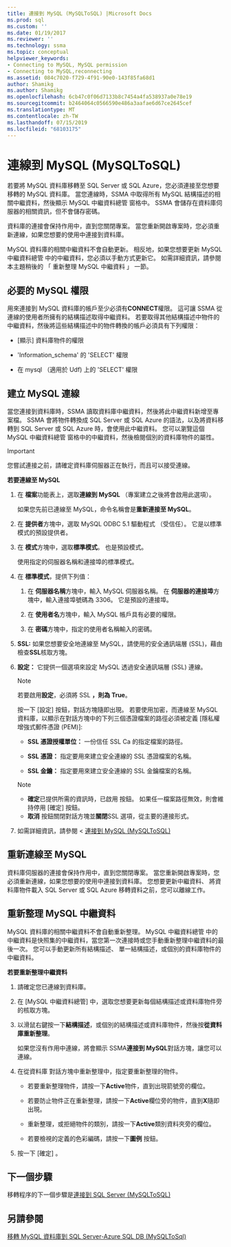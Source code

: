 ```yaml
---
title: 連接到 MySQL (MySQLToSQL) |Microsoft Docs
ms.prod: sql
ms.custom: ''
ms.date: 01/19/2017
ms.reviewer: ''
ms.technology: ssma
ms.topic: conceptual
helpviewer_keywords:
- Connecting to MySQL, MySQL permission
- Connecting to MySQL,reconnecting
ms.assetid: 084c7020-f729-4f91-90e0-143f85fa68d1
author: Shamikg
ms.author: Shamikg
ms.openlocfilehash: 6cb47c0f06d7133b8c7454a4fa538937a0e78e19
ms.sourcegitcommit: b2464064c0566590e486a3aafae6d67ce2645cef
ms.translationtype: MT
ms.contentlocale: zh-TW
ms.lasthandoff: 07/15/2019
ms.locfileid: "68103175"
---
```

# <a name="connecting-to-mysql-mysqltosql"></a>連線到 MySQL (MySQLToSQL)
若要將 MySQL 資料庫移轉至 SQL Server 或 SQL Azure，您必須連接至您想要移轉的 MySQL 資料庫。 當您連線時，SSMA 中取得所有 MySQL 結構描述的相關中繼資料，然後顯示 MySQL 中繼資料總管 窗格中。 SSMA 會儲存在資料庫伺服器的相關資訊，但不會儲存密碼。  
  
資料庫的連接會保持作用中，直到您關閉專案。 當您重新開啟專案時，您必須重新連線，如果您想要的使用中連接到資料庫。  
  
MySQL 資料庫的相關中繼資料不會自動更新。 相反地，如果您想要更新 MySQL 中繼資料總管 中的中繼資料，您必須以手動方式更新它。 如需詳細資訊，請參閱本主題稍後的 「 重新整理 MySQL 中繼資料 」 一節。  
  
## <a name="required-mysql-permissions"></a>必要的 MySQL 權限  
用來連接到 MySQL 資料庫的帳戶至少必須有**CONNECT**權限。 這可讓 SSMA 從連線的使用者所擁有的結構描述取得中繼資料。 若要取得其他結構描述中物件的中繼資料，然後將這些結構描述中的物件轉換的帳戶必須具有下列權限：  
  
-   [顯示] 資料庫物件的權限  
  
-   'Information_schema' 的 'SELECT' 權限  
  
-   在 mysql （適用於 Udf) 上的 'SELECT' 權限  
  
## <a name="establishing-a-connection-to-mysql"></a>建立 MySQL 連線  
當您連接到資料庫時，SSMA 讀取資料庫中繼資料，然後將此中繼資料新增至專案檔。 SSMA 會將物件轉換成 SQL Server 或 SQL Azure 的語法，以及將資料移轉到 SQL Server 或 SQL Azure 時，會使用此中繼資料。 您可以瀏覽這個 MySQL 中繼資料總管 窗格中的中繼資料，然後檢閱個別的資料庫物件的屬性。  
  
> [!IMPORTANT]  
> 您嘗試連接之前，請確定資料庫伺服器正在執行，而且可以接受連線。  
  
**若要連線至 MySQL**  
  
1.  在 **檔案**功能表上，選取**連線到 MySQL** （專案建立之後將會啟用此選項）。  
  
    如果您先前已連線至 MySQL，命令名稱會是**重新連接至 MySQL**。  
  
2.  在 **提供者**方塊中，選取 MySQL ODBC 5.1 驅動程式 （受信任）。 它是以標準模式的預設提供者。  
  
3.  在 **模式**方塊中，選取**標準模式**。 也是預設模式。  
  
    使用指定的伺服器名稱和連接埠的標準模式。  
  
4.  在 **標準模式**，提供下列值：  
  
    1.  在 **伺服器名稱**方塊中，輸入 MySQL 伺服器名稱。 在 **伺服器的連接埠**方塊中，輸入連接埠號碼為 3306。 它是預設的連接埠。  
  
    2.  在 **使用者名**方塊中，輸入 MySQL 帳戶具有必要的權限。  
  
    3.  在 **密碼**方塊中，指定的使用者名稱輸入的密碼。  
  
5.  **SSL:** 如果您想要安全地連線至 MySQL，請使用的安全通訊端層 (SSL)，藉由檢查**SSL**核取方塊。  
  
6.  **設定：** 它提供一個選項來設定 MySQL 透過安全通訊端層 (SSL) 連線。  
  
    > [!NOTE]  
    > 若要啟用**設定**，必須將 SSL **，則為 True**。  
  
    按一下 [設定] 按鈕，對話方塊隨即出現。 若要使用加密，而連線至 MySQL 資料庫，以顯示在對話方塊中的下列三個憑證檔案的路徑必須被定義 [隱私權增強式郵件憑證 (PEM)]:  
  
    -   **SSL 憑證授權單位：** 一份信任 SSL Ca 的指定檔案的路徑。  
  
    -   **SSL 憑證：** 指定要用來建立安全連線的 SSL 憑證檔案的名稱。  
  
    -   **SSL 金鑰：** 指定要用來建立安全連線的 SSL 金鑰檔案的名稱。  
  
    > [!NOTE]  
    > -   **確定**已提供所需的資訊時，已啟用 按鈕。 如果任一檔案路徑無效，則會維持停用 [確定] 按鈕。  
    > -   **取消** 按鈕關閉對話方塊並**關閉**SSL 選項，從主要的連接形式。  
  
7.  如需詳細資訊，請參閱 <<c0> [ 連接到 MySQL &#40;MySQLToSQL&#41;</c0>](../../ssma/mysql/connect-to-mysql-mysqltosql.md)  
  
## <a name="reconnecting-to-mysql"></a>重新連線至 MySQL  
資料庫伺服器的連接會保持作用中，直到您關閉專案。 當您重新開啟專案時，您必須重新連線，如果您想要的使用中連接到資料庫。 您想要更新中繼資料、 將資料庫物件載入 SQL Server 或 SQL Azure 移轉資料之前，您可以離線工作。  
  
## <a name="refreshing-mysql-metadata"></a>重新整理 MySQL 中繼資料  
MySQL 資料庫的相關中繼資料不會自動重新整理。 MySQL 中繼資料總管 中的中繼資料是快照集的中繼資料，當您第一次連接時或您手動重新整理中繼資料的最後一次。 您可以手動更新所有結構描述、 單一結構描述，或個別的資料庫物件的中繼資料。  
  
**若要重新整理中繼資料**  
  
1.  請確定您已連線到資料庫。  
  
2.  在 [MySQL 中繼資料總管] 中，選取您想要更新每個結構描述或資料庫物件旁的核取方塊。  
  
3.  以滑鼠右鍵按一下**結構描述**，或個別的結構描述或資料庫物件，然後按**從資料庫重新整理**。  
  
    如果您沒有作用中連線，將會顯示 SSMA**連接到 MySQL**對話方塊，讓您可以連線。  
  
4.  在從資料庫 對話方塊中重新整理中，指定要重新整理的物件。  
  
    -   若要重新整理物件，請按一下**Active**物件，直到出現箭號旁的欄位。  
  
    -   若要防止物件正在重新整理，請按一下**Active**欄位旁的物件，直到**X**隨即出現。  
  
    -   重新整理，或拒絕物件的類別，請按一下**Active**類別資料夾旁的欄位。  
  
    -   若要檢視的定義的色彩編碼，請按一下**圖例** 按鈕。  
  
5.  按一下 [確定]  。  
  
## <a name="next-step"></a>下一個步驟  
移轉程序的下一個步驟是[連接到 SQL Server &#40;MySQLToSQL&#41;](../../ssma/mysql/connecting-to-sql-server-mysqltosql.md)  
  
## <a name="see-also"></a>另請參閱  
[移轉 MySQL 資料庫到 SQL Server-Azure SQL DB &#40;MySQLToSql&#41;](../../ssma/mysql/migrating-mysql-databases-to-sql-server-azure-sql-db-mysqltosql.md)  
  
